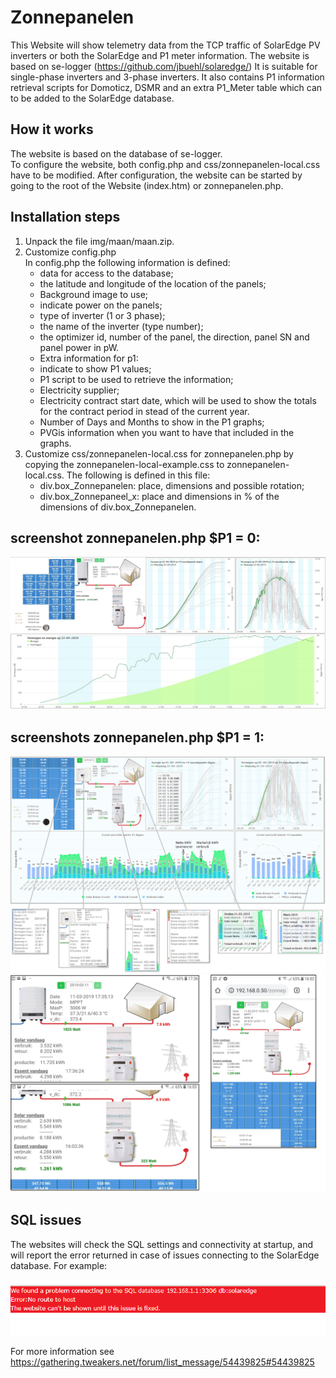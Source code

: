 # Zonnepanelen
This Website will show telemetry data from the TCP traffic of SolarEdge PV inverters or both the SolarEdge and P1 meter information.
The website is based on se-logger (https://github.com/jbuehl/solaredge/)
It is suitable for single-phase inverters and 3-phase inverters.
It also contains P1 information retrieval scripts for Domoticz, DSMR and an extra P1_Meter table which can to be added to the SolarEdge database.

## How it works
The website is based on the database of se-logger.  
To configure the website, both config.php and css/zonnepanelen-local.css have to be modified.
After configuration, the website can be started by going to the root of the Website (index.htm) or zonnepanelen.php.

## Installation steps
1. Unpack the file img/maan/maan.zip.
2. Customize config.php  
In config.php the following information is defined:  
   - data for access to the database;
   - the latitude and longitude of the location of the panels;
   - Background image to use;
   - indicate power on the panels;
   - type of inverter (1 or 3 phase);
   - the name of the inverter (type number);
   - the optimizer id, number of the panel, the direction, panel SN and panel power in pW.
   - Extra information for p1:
   - indicate to show P1 values;
   - P1 script to be used to retrieve the information;
   - Electricity supplier;
   - Electricity contract start date, which will be used to show the totals for the contract period in stead of the current year.
   - Number of Days and Months to show in the P1 graphs;
   - PVGis information when you want to have that included in the graphs.
3. Customize css/zonnepanelen-local.css for zonnepanelen.php by copying the zonnepanelen-local-example.css to zonnepanelen-local.css.  The following is defined in this file:  
   - div.box_Zonnepanelen: place, dimensions and possible rotation;
   - div.box_Zonnepaneel_x: place and dimensions in % of the dimensions of div.box_Zonnepanelen.

## screenshot zonnepanelen.php $P1 = 0:
  ![Alt text](docs/zonnepanelen.png?raw=true "zonnepanelen.php")

## screenshots zonnepanelen.php $P1 = 1:
  ![Alt text](docs/zonnepanelen-electra_LT_new.PNG?raw=true "Laptop")
  ![Alt text](docs/zonnepanelen-electra_Mobiel.jpg?raw=true "Mobile portrait")

## SQL issues
The websites will check the SQL settings and connectivity at startup, and will report the error returned in case of issues connecting to the SolarEdge database. For example:

![Alt text](docs/sql-error.png?raw=true "Mobile portrait")

For more information see https://gathering.tweakers.net/forum/list_message/54439825#54439825
